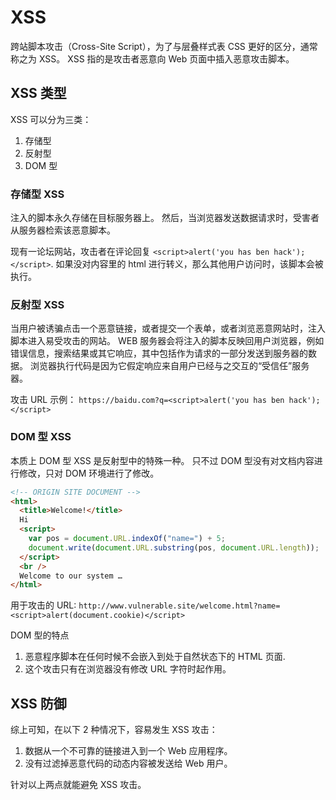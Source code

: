 # XSS

跨站脚本攻击（Cross-Site Script），为了与层叠样式表 CSS 更好的区分，通常称之为 XSS。
XSS 指的是攻击者恶意向 Web 页面中插入恶意攻击脚本。

## XSS 类型

XSS 可以分为三类：

1. 存储型
2. 反射型
3. DOM 型

### 存储型 XSS

注入的脚本永久存储在目标服务器上。
然后，当浏览器发送数据请求时，受害者从服务器检索该恶意脚本。

现有一论坛网站，攻击者在评论回复 `<script>alert('you has ben hack');</script>`.
如果没对内容里的 html 进行转义，那么其他用户访问时，该脚本会被执行。

### 反射型 XSS

当用户被诱骗点击一个恶意链接，或者提交一个表单，或者浏览恶意网站时，注入脚本进入易受攻击的网站。
WEB 服务器会将注入的脚本反映回用户浏览器，例如错误信息，搜索结果或其它响应，其中包括作为请求的一部分发送到服务器的数据。
浏览器执行代码是因为它假定响应来自用户已经与之交互的“受信任”服务器。

攻击 URL 示例：
`https://baidu.com?q=<script>alert('you has ben hack');</script>`

### DOM 型 XSS

本质上 DOM 型 XSS 是反射型中的特殊一种。
只不过 DOM 型没有对文档内容进行修改，只对 DOM 环境进行了修改。

```html
<!-- ORIGIN SITE DOCUMENT -->
<html>
  <title>Welcome!</title>
  Hi
  <script>
    var pos = document.URL.indexOf("name=") + 5;
    document.write(document.URL.substring(pos, document.URL.length));
  </script>
  <br />
  Welcome to our system …
</html>
```

用于攻击的 URL:
`http://www.vulnerable.site/welcome.html?name=<script>alert(document.cookie)</script>`

DOM 型的特点

1. 恶意程序脚本在任何时候不会嵌入到处于自然状态下的 HTML 页面.
2. 这个攻击只有在浏览器没有修改 URL 字符时起作用。

## XSS 防御

综上可知，在以下 2 种情况下，容易发生 XSS 攻击：

1. 数据从一个不可靠的链接进入到一个 Web 应用程序。
2. 没有过滤掉恶意代码的动态内容被发送给 Web 用户。

针对以上两点就能避免 XSS 攻击。
